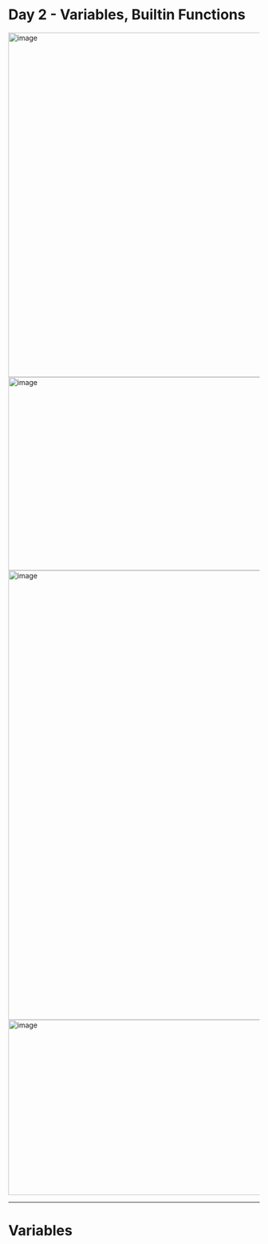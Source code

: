 # Day 2 - Variables, Builtin Functions

<img width="1083" height="690" alt="image" src="https://github.com/user-attachments/assets/cdf3b394-897d-4ff4-aad6-4b38a0407425" />



<img width="902" height="387" alt="image" src="https://github.com/user-attachments/assets/94dc8248-dfab-4908-b15a-0b94587f9042" />


<img width="763" height="900" alt="image" src="https://github.com/user-attachments/assets/7bddd119-be2e-405d-a6c0-cf3ee6009c56" />


<img width="960" height="351" alt="image" src="https://github.com/user-attachments/assets/56b525c2-8f1c-4806-9a58-16522dab8193" />

---
# Variables
